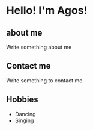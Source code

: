 # Hello! I'm Agos! 

## about me
Write something about me

## Contact me
Write something to contact me

## Hobbies
- Dancing
- Singing 